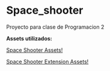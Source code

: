 # Space_shooter
Proyecto para clase de Programacion 2


**Assets utilizados:**


[Space Shooter Assets!](https://kenney.nl/assets/space-shooter-redux)


[Space Shooter Extension Assets!](https://kenney.nl/assets/space-shooter-extension)
